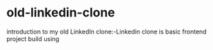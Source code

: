 # old-linkedin-clone
introduction to my  old LinkedIn clone:-Linkedin clone is basic frontend project build using

